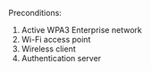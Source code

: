 Preconditions:
1. Active WPA3 Enterprise network
2. Wi-Fi access point
3. Wireless client
4. Authentication server
